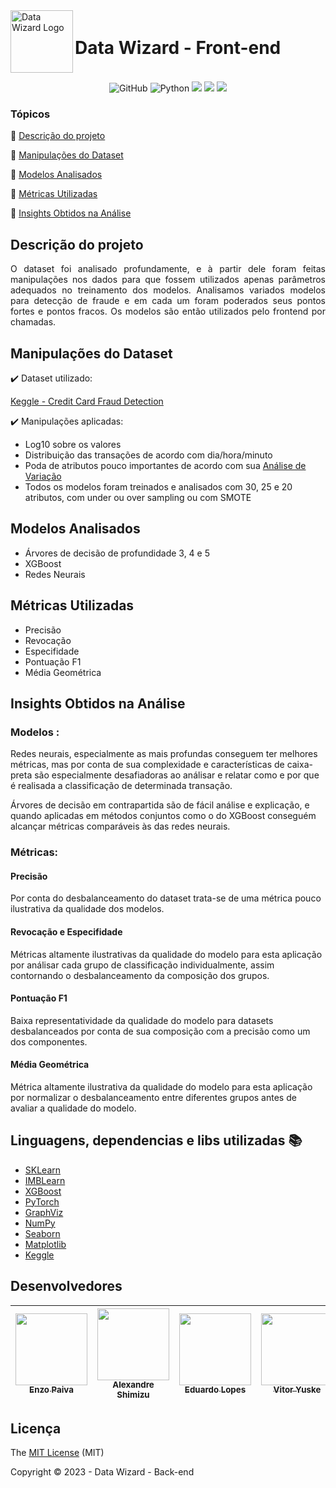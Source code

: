 <div style="display: flex; align-items: center;">
  <img src="public/data_wizard_logo.png" alt="Data Wizard Logo" width="100" height="100" align="left">
  <h1>Data Wizard - Front-end</h1>
</div>

<p align="center">

  <img alt="GitHub" src="https://img.shields.io/static/v1?label=GitHub&message=deploy&color=blue&style=for-the-badge&logo=github"/>
<img alt="Python" src="https://img.shields.io/static/v1?label=Python&message=3.10&color=blue&style=for-the-badge&logo=python"/>
  <img src="http://img.shields.io/static/v1?label=License&message=MIT&color=green&style=for-the-badge"/>
  <img src="http://img.shields.io/static/v1?label=TESTES&message=%3E100&color=GREEN&style=for-the-badge"/>
   <img src="http://img.shields.io/static/v1?label=STATUS&message=CONCLUIDO&color=GREEN&style=for-the-badge"/>
</p>

### Tópicos 
:small_blue_diamond: [Descrição do projeto](#descrição-do-projeto)

:small_blue_diamond: [Manipulações do Dataset](#manipulações-do-dataset)

:small_blue_diamond: [Modelos Analisados](#modelos-analisados)

:small_blue_diamond: [Métricas Utilizadas](#metricas-utilizadas)

:small_blue_diamond: [Insights Obtidos na Análise](#insights-obtidos-na-analise)

## Descrição do projeto 

<p align="justify">
    O dataset foi analisado profundamente, e à partir dele foram feitas manipulações nos dados para que fossem utilizados apenas parâmetros adequados no treinamento dos modelos.
    Analisamos variados modelos para detecção de fraude e em cada um foram poderados seus pontos fortes e pontos fracos. Os modelos são então utilizados pelo frontend por chamadas.
</p>

## Manipulações do Dataset

:heavy_check_mark: Dataset utilizado: 

[Keggle - Credit Card Fraud Detection](https://www.kaggle.com/datasets/mlg-ulb/creditcardfraud) 

:heavy_check_mark: Manipulações aplicadas:

- Log10 sobre os valores
- Distribuição das transações de acordo com dia/hora/minuto
- Poda de atributos pouco importantes de acordo com sua [Análise de Variação](https://blog.minitab.com/en/adventures-in-statistics-2/understanding-analysis-of-variance-anova-and-the-f-test)
- Todos os modelos foram treinados e analisados com 30, 25 e 20 atributos, com under ou over sampling ou com SMOTE

## Modelos Analisados

- Árvores de decisão de profundidade 3, 4 e 5
- XGBoost
- Redes Neurais


## Métricas Utilizadas

- Precisão
- Revocação
- Especifidade
- Pontuação F1
- Média Geométrica


## Insights Obtidos na Análise
### Modelos :
Redes neurais, especialmente as mais profundas conseguem ter melhores métricas, mas por conta de sua complexidade e características de caixa-preta são especialmente desafiadoras ao análisar e relatar como e por que é realisada a classificação de determinada transação.

Árvores de decisão em contrapartida são de fácil análise e explicação, e quando aplicadas em métodos conjuntos como o do XGBoost conseguém alcançar métricas comparáveis às das redes neurais.

### Métricas:

#### Precisão
Por conta do desbalanceamento do dataset trata-se de uma métrica pouco ilustrativa da qualidade dos modelos.

#### Revocação e Especifidade
Métricas altamente ilustrativas da qualidade do modelo para esta aplicação por análisar cada grupo de classificação individualmente, assim contornando o desbalanceamento da composição dos grupos. 

#### Pontuação F1
Baixa representatividade da qualidade do modelo para datasets desbalanceados por conta de sua composição com a precisão como um dos componentes.

#### Média Geométrica
Métrica altamente ilustrativa da qualidade do modelo para esta aplicação por normalizar o desbalanceamento entre diferentes grupos antes de avaliar a qualidade do modelo.


## Linguagens, dependencias e libs utilizadas :books:

- [SKLearn](https://scikit-learn.org/stable/)
- [IMBLearn](https://imbalanced-learn.org/stable/)
- [XGBoost](https://xgboost.readthedocs.io/en/stable/index.html)
- [PyTorch](https://pytorch.org/)
- [GraphViz](https://graphviz.org/)
- [NumPy](https://numpy.org/)
- [Seaborn](https://seaborn.pydata.org/)
- [Matplotlib](https://matplotlib.org/)
- [Keggle](https://www.kaggle.com/datasets/mlg-ulb/creditcardfraud) 

## Desenvolvedores

| [<img src="https://github.com/enzodpaiva.png?size=460u=071f7791bb03f8e102d835bdb9c2f0d3d24e8a34&v=4" width=115><br><sub>Enzo Paiva</sub>](https://github.com/enzodpaiva) |  [<img src="https://github.com/AlexandreSh.png?size=460&u=071f7791bb03f8e102d835bdb9c2f0d3d24e8a34&v=4" width=115><br><sub>Alexandre Shimizu</sub>](https://github.com/AlexandreSh) |  [<img src="https://github.com/edu010101.png?size=460&u=071f7791bb03f8e102d835bdb9c2f0d3d24e8a34&v=4" width=115><br><sub>Eduardo Lopes</sub>](https://github.com/edu010101) | [<img src="https://github.com/TuskNinja.png?size=460&u=071f7791bb03f8e102d835bdb9c2f0d3d24e8a34&v=4" width=115><br><sub>Vitor Yuske</sub>](https://github.com/TuskNinja) |
| :---: | :---: | :---: | :---: |


## Licença 

The [MIT License]() (MIT)

Copyright :copyright: 2023 - Data Wizard - Back-end
